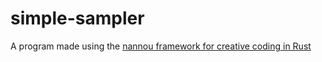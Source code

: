 # simple-sampler
A program made using the [nannou framework for creative coding in Rust](https://nannou.cc)
